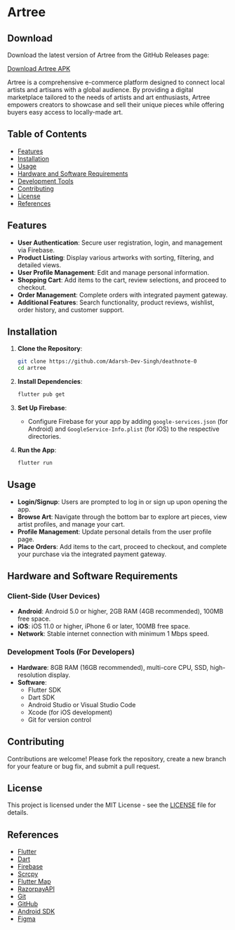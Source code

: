 # Artree

## Download

Download the latest version of Artree from the GitHub Releases page:

[Download Artree APK](https://github.com/Adarsh-Dev-Singh/deathnote-0/blob/main/Ansh/Artree.apk)


Artree is a comprehensive e-commerce platform designed to connect local artists and artisans with a global audience. By providing a digital marketplace tailored to the needs of artists and art enthusiasts, Artree empowers creators to showcase and sell their unique pieces while offering buyers easy access to locally-made art.

## Table of Contents

- [Features](#features)
- [Installation](#installation)
- [Usage](#usage)
- [Hardware and Software Requirements](#hardware-and-software-requirements)
- [Development Tools](#development-tools)
- [Contributing](#contributing)
- [License](#license)
- [References](#references)

## Features

- **User Authentication**: Secure user registration, login, and management via Firebase.
- **Product Listing**: Display various artworks with sorting, filtering, and detailed views.
- **User Profile Management**: Edit and manage personal information.
- **Shopping Cart**: Add items to the cart, review selections, and proceed to checkout.
- **Order Management**: Complete orders with integrated payment gateway.
- **Additional Features**: Search functionality, product reviews, wishlist, order history, and customer support.

## Installation

1. **Clone the Repository**:
    ```bash
    git clone https://github.com/Adarsh-Dev-Singh/deathnote-0
    cd artree
    ```

2. **Install Dependencies**:
    ```bash
    flutter pub get
    ```

3. **Set Up Firebase**:
    - Configure Firebase for your app by adding `google-services.json` (for Android) and `GoogleService-Info.plist` (for iOS) to the respective directories.

4. **Run the App**:
    ```bash
    flutter run
    ```

## Usage

- **Login/Signup**: Users are prompted to log in or sign up upon opening the app.
- **Browse Art**: Navigate through the bottom bar to explore art pieces, view artist profiles, and manage your cart.
- **Profile Management**: Update personal details from the user profile page.
- **Place Orders**: Add items to the cart, proceed to checkout, and complete your purchase via the integrated payment gateway.

## Hardware and Software Requirements

### Client-Side (User Devices)

- **Android**: Android 5.0 or higher, 2GB RAM (4GB recommended), 100MB free space.
- **iOS**: iOS 11.0 or higher, iPhone 6 or later, 100MB free space.
- **Network**: Stable internet connection with minimum 1 Mbps speed.

### Development Tools (For Developers)

- **Hardware**: 8GB RAM (16GB recommended), multi-core CPU, SSD, high-resolution display.
- **Software**: 
  - Flutter SDK
  - Dart SDK
  - Android Studio or Visual Studio Code
  - Xcode (for iOS development)
  - Git for version control

## Contributing

Contributions are welcome! Please fork the repository, create a new branch for your feature or bug fix, and submit a pull request.

## License

This project is licensed under the MIT License - see the [LICENSE](LICENSE) file for details.

## References

- [Flutter](https://flutter.dev/)
- [Dart](https://dart.dev/guides)
- [Firebase](https://firebase.google.com/docs)
- [Scrcpy](https://github.com/Genymobile/scrcpy)
- [Flutter Map](https://docs.fleaflet.dev/)
- [RazorpayAPI](https://razorpay.com/docs/api/)
- [Git](https://git-scm.com/doc)
- [GitHub](https://docs.github.com/en)
- [Android SDK](https://developer.android.com/develop)
- [Figma](https://www.figma.com/resources/learn-design/)
